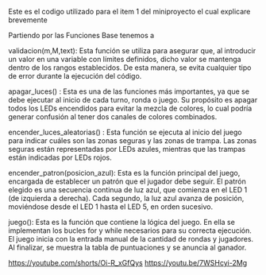 Este es el codigo utilizado para el item 1 del miniproyecto el cual explicare brevemente

Partiendo por las Funciones Base tenemos a

validacion(m,M,text): Esta función se utiliza para asegurar que, al introducir un valor en una variable con límites definidos, dicho valor se mantenga dentro de los rangos establecidos. De esta manera, se evita cualquier tipo de error durante la ejecución del código.

apagar_luces() : Esta es una de las funciones más importantes, ya que se debe ejecutar al inicio de cada turno, ronda o juego. Su propósito es apagar todos los LEDs encendidos para evitar la mezcla de colores, lo cual podría generar confusión al tener dos canales de colores combinados.

encender_luces_aleatorias() : Esta función se ejecuta al inicio del juego para indicar cuáles son las zonas seguras y las zonas de trampa. Las zonas seguras están representadas por LEDs azules, mientras que las trampas están indicadas por LEDs rojos.

encender_patron(posicion_azul): Esta es la función principal del juego, encargada de establecer un patrón que el jugador debe seguir. El patrón elegido es una secuencia continua de luz azul, que comienza en el LED 1 (de izquierda a derecha). Cada segundo, la luz azul avanza de posición, moviéndose desde el LED 1 hasta el LED 5, en orden sucesivo.

juego(): Esta es la función que contiene la lógica del juego. En ella se implementan los bucles for y while necesarios para su correcta ejecución. El juego inicia con la entrada manual de la cantidad de rondas y jugadores. Al finalizar, se muestra la tabla de puntuaciones y se anuncia al ganador.

https://youtube.com/shorts/Oi-R_xGfQys
https://youtu.be/7WSHcyi-2Mg
